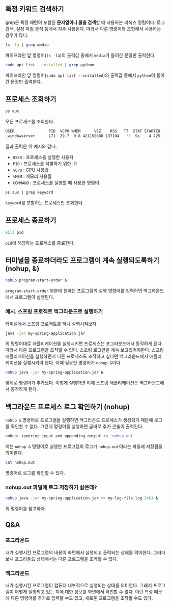 ## 특정 키워드 검색하기
grep은 특정 패턴이 포함된 **문자열이나 줄을 검색**할 때 사용하는 리눅스 명령어다. 로그 검색, 설정 파일 분석 등에서 자주 사용된다. 따라서 다른 명령어와 조합해서 사용하는 경우가 많다. 

```sh
ls -la | grep media
```

파이프라인 앞 명령어(`ls -la`)의 출력값 중에서 `media`가 들어간 문장만 출력한다.

```sh
sudo apt list --installed | grep python
```

파이프라인 앞 명령어(`sudo apt list --installed`)의 출력값 중에서 `python`이 들어간 문장만 출력한다.

## 프로세스 조회하기

```sh
ps aux
```

모든 프로세스를 조회한다.

```sh
USER               PID  %CPU %MEM      VSZ    RSS   TT  STAT STARTED      TIME COMMAND
_windowserver      171  29.7  0.8 421158688 137104   ??  Ss    4 725  1862:18.37 /System/path/WindowServer -daemon
```

결과 출력은 위 예시와 같다.

- `USER` : 프로세스를 실행한 사용자
- `PID` : 프로세스를 식별하기 위한 ID
- `%CPU` : CPU 사용률
- `%MEM` : 메모리 사용률
- `COMMAND` : 프로세스를 실행할 때 사용한 명령어

```sh
ps aux | grep keyword
```

`keyword`를 포함하는 프로세스만 조회한다.

## 프로세스 종료하기

```sh
kill pid
```

`pid`에  해당하는 프로세스를 종료한다.

## 터미널을 종료하더라도 프로그램이 계속 실행되도록하기 (nohup, &)

```sh
nohup program-start-order &
```

`program-start-order` 부분에 원하는 프로그램의 실행 명령어를 입력하면 백그라운드에서 프로그램이 실행된다.

### 예시. 스프링 프로젝트 백그라운드로 실행하기

터미널에서 스프링 프로젝트를 하나 실행시켜보자.

```sh
java -jar my-spring-application.jar
```

위 명령어대로 애플리케이션을 실행시키면 프로세스는 포그라운드에서 동작하게 된다. 따라서 다른 프로그램을 조작할 수 없다. 스프링 로그만을 계속 보고있어야한다. 스프링 애플리케이션을 실행하면서 다른 프로세스도 조작하고 싶다면 백그라운드에서 애플리케이션을 실행시켜야 한다. 이때 필요한 명령어가 `nohup &`이다.

```sh
nohup java -jar my-spring-application.jar &
```

앞뒤로 명령어가 추가됐다. 이렇게 실행하면 이제 스프링 애플리케이션은 백그라운드에서 동작하게 된다.

## 백그라운드 프로세스 로그 확인하기 (nohup)

`nohup &` 명령어로 프로그램을 실행하면 백그라운드 프로세스가 생성되기 때문에 로그를 확인할 수 없다. 그런데 명령어를 실행하면 곧바로 추가 콘솔이 출력된다.

```sh
nohup: ignoring input and appending output to 'nohup.out'
```

이는 `nohup &` 명령어로 실행한 프로그램의 로그가 `nohup.out`이라는 파일에 저장됨을 의미한다.

```sh
cat nohup.out
```

명령어로 로그를 확인할 수 있다.

### nohup.out 파일에 로그 저장하기 싫은데?

```sh
nohup java -jar my-spring-application.jar >> my-log-file.log 2>&1 &
```

위 명령어를 참고하자.


## Q&A
### 포그라운드
내가 실행시킨 프로그램의 내용이 화면에서 실행되고 출력되는 상태를 의미한다. 그러다보니 포그라운드 상태에서는 다른 프로그램을 조작할 수 없다.

### 백그라운드
내가 실행시킨 프로그램이 컴퓨터 내부적으로 실행되는 상태를 의미한다. 그래서 프로그램이 어떻게 실행되고 있는 지에 대한 정보를 화면에서 확인할 수 없다. 이런 특성 때문에 다른 명령어를 추가로 입력할 수도 있고, 새로운 프로그램을 조작할 수도 있다.